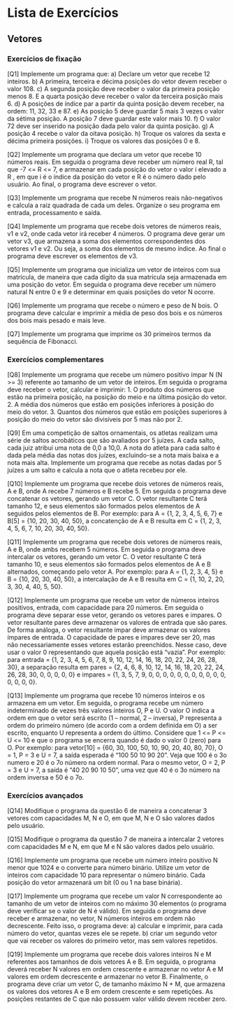 #	Lista de Exercícios
## Vetores

### Exercícios de fixação

[Q1] Implemente um programa que:
	a) Declare um vetor que recebe 12 inteiros.
	b) A primeira, terceira e décima posições do vetor devem receber o valor 108.
	c) A segunda posição deve receber o valor da primeira posição menos 8. E a quarta
	posição deve receber o valor da terceira posição mais 6.
	d) A posições de índice par a partir da quinta posição devem receber, na ordem: 11, 32,
	33 e 87.
	e) As posição 5 deve guardar 5 mais 3 vezes o valor da sétima posição. A posição 7 deve
	guardar este valor mais 10.
	f) O valor 72 deve ser inserido na posição dada pelo valor da quinta posição.
	g) A posição 4 recebe o valor da oitava posição.
	h) Troque os valores da sexta e décima primeira posições.
	i) Troque os valores das posições 0 e 8.


[Q2] Implemente um programa que declara um vetor que recebe 10 números reais. Em seguida o programa deve receber um
 número real R, tal que -7 <= R <= 7, e armazenar em cada posição do vetor
 o valor i elevado a R  , em que i é o índice da posição do vetor e R é o número dado pelo
usuário. Ao final, o programa deve escrever o vetor.

[Q3] Implemente um programa que recebe N números reais não-negativos e
calcula a raiz quadrada de cada um deles. Organize o seu programa em
entrada, processamento e saída.

[Q4] Implemente um programa que recebe dois vetores de números reais, v1 e
v2, onde cada vetor irá receber 4 números. O programa deve gerar um
vetor v3, que armazena a soma dos elementos correspondentes dos
vetores v1 e v2. Ou seja, a soma dos elementos de mesmo índice. Ao final
o programa deve escrever os elementos de v3.

[Q5] Implemente um programa que inicializa um vetor de inteiros com sua
matrícula, de maneira que cada dígito da sua matrícula seja armazenada
em uma posição do vetor. Em seguida o programa deve receber um número
natural N entre 0 e 9 e determinar em quais posições do vetor N ocorre.

[Q6] Implemente um programa que recebe o número e peso de N bois. O
programa deve calcular e imprimir a média de peso dos bois e os números
dos bois mais pesado e mais leve.

[Q7] Implemente um programa que imprime os 30 primeiros termos da sequência
de Fibonacci.


### Exercícios complementares


[Q8] Implemente um programa que recebe um número positivo ímpar N (N >= 3)
referente ao tamanho de um vetor de inteiros. Em seguida o programa deve
receber o vetor, calcular e imprimir:
	1. O produto dos números que estão na primeira posição, na posição do meio e na última
	posição do vetor.
	2. A média dos números que estão em posições inferiores à posição do meio do vetor.
	3. Quantos dos números que estão em posições superiores à posição do meio do vetor
	são divisíveis por 5 mas não por 2.

[Q9] Em uma competição de saltos ornamentais, os atletas realizam uma série
de saltos acrobáticos que são avaliados por 5 juízes. A cada salto, cada juiz
atribui uma nota de 0,0 a 10,0. A nota do atleta para cada salto é dada pela
média das notas dos juízes, excluindo-se a nota mais baixa e a nota mais
alta. Implemente um programa que recebe as notas dadas por 5 juízes a um
salto e calcula a nota que o atleta recebeu por ele.

[Q10] Implemente um programa que recebe dois vetores de números reais, A e B,
onde A  recebe 7 números e B recebe 5. Em seguida o
programa deve concatenar os vetores, gerando um vetor C. O vetor
resultante C terá tamanho 12, e seus elementos são formados pelos
elementos de A seguidos pelos elementos de B. Por exemplo: para A = {1,
2, 3, 4, 5, 6, 7} e B[5] = {10, 20, 30, 40, 50}, a concatenção de A e B resulta
em C = {1, 2, 3, 4, 5, 6, 7, 10, 20, 30, 40, 50}.

[Q11] Implemente um programa que recebe dois vetores de números reais, A e B,
onde ambs recebem 5 números. Em seguida o programa deve
intercalar os vetores, gerando um vetor C. O vetor resultante C terá
tamanho 10, e seus elementos são formados pelos elementos de A e B
alternados, começando pelo vetor A. Por exemplo: para A = {1, 2, 3, 4, 5} e
B = {10, 20, 30, 40, 50}, a intercalação de A e B resulta em C = {1, 10, 2, 20,
3, 30, 4, 40, 5, 50}.

[Q12] Implemente um programa que recebe um vetor de números inteiros
positivos, entrada, com capacidade para 20 números. Em seguida o
programa deve separar esse vetor, gerando os vetores pares e impares. O
vetor resultante pares deve armazenar os valores de entrada que são
pares. De forma análoga, o vetor resultante impar deve armazenar os
valores ímpares de entrada. O capacidade de pares e impares deve ser 20,
mas não necessariamente esses vetores estarão preenchidos. Nesse caso,
deve usar o valor 0 representando que aquela posição está “vazia”. Por
exemplo: para entrada = {1, 2, 3, 4, 5, 6, 7, 8, 9, 10, 12, 14, 16, 18, 20, 22,
24, 26, 28, 30}, a separação resulta em pares = {2, 4, 6, 8, 10, 12, 14, 16,
18, 20, 22, 24, 26, 28, 30, 0, 0, 0, 0, 0} e impares = {1, 3, 5, 7, 9, 0, 0, 0, 0,
0, 0, 0, 0, 0, 0, 0, 0, 0, 0, 0}.

[Q13] Implemente um programa que recebe 10 números inteiros e os armazena
em um vetor. Em seguida, o programa recebe um número indeterminado de
vezes três valores inteiros O, P e U. O valor O indica a ordem em que o
vetor será escrito (1 – normal, 2 – inversa), P representa a ordem do
primeiro número (de acordo com a ordem definida em O) a ser escrito,
enquanto U representa a ordem do último. Considere que 1 <= P <= U <=
10 e que o programa se encerra quando é dado o valor 0 (zero) para O.
Por exemplo: para vetor[10] = {60, 30, 100, 50, 10, 90, 20, 40, 80, 70}, O =
1, P = 3 e U = 7, a saída esperada é “100 50 10 90 20”. Veja que 100 é o 3o
numero e 20 é o 7o número na ordem normal. Para o mesmo vetor, O = 2, P
= 3 e U = 7, a saída é “40 20 90 10 50”, uma vez que 40 é o 3o número na
ordem inversa e 50 é o 7o.


### Exercícios avançados

[Q14] Modifique o programa da questão 6 de maneira a concatenar 3 vetores com
capacidades M, N e O, em que M, N e O são valores dados pelo usuário.

[Q15] Modifique o programa da questão 7 de maneira a intercalar 2 vetores com
capacidades M e N, em que M e N são valores dados pelo usuário.

[Q16] Implemente um programa que recebe um número inteiro positivo N menor
que 1024 e o converte para número binário. Utilize um vetor de inteiros com
capacidade 10 para representar o número binário. Cada posição do vetor
armazenará um bit (0 ou 1 na base binária).

[Q17] Implemente um programa que recebe um valor N correspondente ao
tamanho de um vetor de inteiros com no máximo 30 elementos (o programa
deve verificar se o valor de N é válido). Em seguida o programa deve
receber e armazenar, no vetor, N números inteiros em ordem não
decrescente. Feito isso, o programa deve:
a) calcular e imprimir, para cada número do vetor, quantas vezes ele se repete.
b) criar um segundo vetor que vai receber os valores do primeiro vetor, mas sem
valores repetidos.

[Q19] Implemente um programa que recebe dois valores inteiros N e M referentes
aos tamanhos de dois vetores A e B. Em seguida, o programa deverá
receber N valores em ordem crescente e armazenar no vetor A e M valores
em ordem decrescente e armazenar no vetor B. Finalmente, o programa
deve criar um vetor C, de tamanho máximo N + M, que armazena os
valores dos vetores A e B em ordem crescente e sem repetições. As
posições restantes de C que não possuem valor válido devem receber zero.
